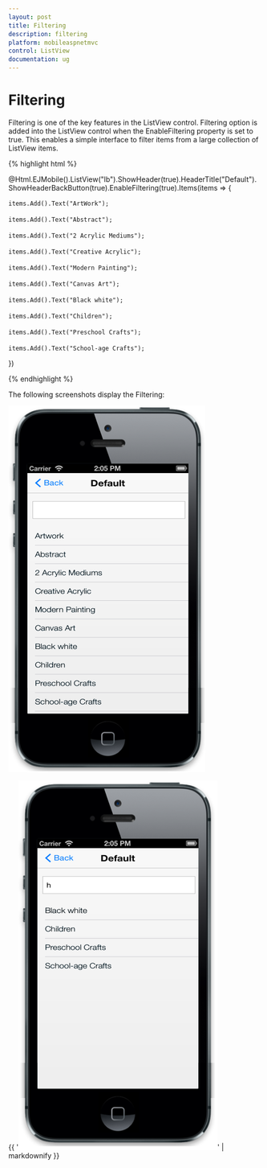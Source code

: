 ```yaml
---
layout: post
title: Filtering
description: filtering
platform: mobileaspnetmvc
control: ListView
documentation: ug
---
```


# Filtering

Filtering is one of the key features in the ListView control. Filtering option is added into the ListView control when the EnableFiltering property is set to true. This enables a simple interface to filter items from a large collection of ListView items.

{% highlight html %}

@Html.EJMobile().ListView("lb").ShowHeader(true).HeaderTitle("Default").ShowHeaderBackButton(true).EnableFiltering(true).Items(items => {    

    items.Add().Text("ArtWork");

    items.Add().Text("Abstract");

    items.Add().Text("2 Acrylic Mediums");

    items.Add().Text("Creative Acrylic");

    items.Add().Text("Modern Painting");

    items.Add().Text("Canvas Art");

    items.Add().Text("Black white");

    items.Add().Text("Children");

    items.Add().Text("Preschool Crafts");

    items.Add().Text("School-age Crafts");

})

{% endhighlight %}

The following screenshots display the Filtering:

![C:/Users/vincentxavier/Desktop/Work/Documentation/Complete Doc/ListBox/images/ios7_12.png](Filtering_images/Filtering_img1.png)

{{ '![C:/Users/vincentxavier/Desktop/Work/Documentation/Complete Doc/ListBox/images/ios7_13.png](Filtering_images/Filtering_img2.png)' | markdownify }}
